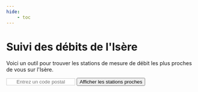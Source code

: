 ```yaml
---
hide:
    - toc
---
```


# Suivi des débits de l'Isère

Voici un outil pour trouver les stations de mesure de débit les plus proches de vous sur l'Isère.

<input type="text" id="codePostal" placeholder="Entrez un code postal" style="border: 1px solid #CCC; text-align: center;">
<button class="md-button md-button--primary" onclick="afficherStationsProches()">Afficher les stations proches</button>
<div id="stations-proches"></div>

<script>
// Fonction pour récupérer les stations sur l'Isère
async function getStations() {
    const url = 'https://hubeau.eaufrance.fr/api/v2/hydrometrie/referentiel/stations?code_entite=W&libelle_cours_eau=Isère&size=100';
    try {
        const response = await fetch(url);
        if (!response.ok) throw new Error(`HTTP error! status: ${response.status}`);
        const data = await response.json();
        return data.data;
    } catch (error) {
        console.error('Erreur lors de la récupération des stations :', error);
        return [];
    }
}

// Fonction pour calculer la distance en km entre deux points géographiques
function calculateDistance(lat1, lon1, lat2, lon2) {
    const R = 6371; // Rayon de la Terre en km
    const dLat = toRadians(lat2 - lat1);
    const dLon = toRadians(lon2 - lon1);
    const a =
        Math.sin(dLat / 2) * Math.sin(dLat / 2) +
        Math.cos(toRadians(lat1)) * Math.cos(toRadians(lat2)) *
        Math.sin(dLon / 2) * Math.sin(dLon / 2);
    const c = 2 * Math.atan2(Math.sqrt(a), Math.sqrt(1 - a));
    return R * c;
}

// Convertir les degrés en radians
function toRadians(degrees) {
    return degrees * Math.PI / 180;
}

// Fonction pour récupérer le débit d'une station
async function getDebitStation(codeStation) {
    const url = `https://hubeau.eaufrance.fr/api/v2/hydrometrie/observations_tr?code_entite=${codeStation}&grandeur_hydro=Q&size=1`;
    try {
        const response = await fetch(url);
        if (!response.ok) throw new Error(`HTTP error! status: ${response.status}`);
        const data = await response.json();
        if (data.data && data.data.length > 0) {
            return data.data[0].resultat_obs / 1000; // Conversion en m³/s
        }
        return null;
    } catch (error) {
        console.error('Erreur lors de la récupération du débit :', error);
        return null;
    }
}

// Fonction pour obtenir les coordonnées à partir d'un code postal
async function getCoordinatesFromPostalCode(postalCode) {
    const url = `https://nominatim.openstreetmap.org/search?postalcode=${postalCode}&country=France&format=json`;

    try {
        const response = await fetch(url);
        if (!response.ok) throw new Error(`HTTP error! status: ${response.status}`);
        const data = await response.json();
        if (data && data.length > 0) {
            return {
                latitude: parseFloat(data[0].lat),
                longitude: parseFloat(data[0].lon)
            };
        }
        return null;
    } catch (error) {
        console.error('Erreur lors de la récupération des coordonnées :', error);
        return null;
    }
}

// Fonction principale pour afficher les stations proches
async function afficherStationsProches() {
    const codePostal = document.getElementById('codePostal').value;
    if (!codePostal) {
        alert('Veuillez entrer un code postal.');
        return;
    }

    const coordinates = await getCoordinatesFromPostalCode(codePostal);
    if (!coordinates) {
        alert('Impossible de trouver les coordonnées pour ce code postal.');
        return;
    }

    const stationsProchesElement = document.getElementById('stations-proches');

    const stations = await getStations();

    if (stations.length === 0) {
        stationsProchesElement.innerHTML += '<p>Aucune station trouvée.</p>';
        return;
    }

    // Calculer les distances et les débits
    const stationsAvecDistances = await Promise.all(stations.map(async (station) => {
        if (station.latitude_station && station.longitude_station) {
            const distance = calculateDistance(
                coordinates.latitude,
                coordinates.longitude,
                parseFloat(station.latitude_station),
                parseFloat(station.longitude_station)
            );
            const debit = await getDebitStation(station.code_station);
            return { ...station, distance, debit };
        }
        return null;
    }));

    // Filtrer les stations sans coordonnées
    const stationsValides = stationsAvecDistances.filter(station => station !== null);

    if (stationsValides.length === 0) {
        stationsProchesElement.innerHTML += '<p>Aucune station valide trouvée.</p>';
        return;
    }

    // Trouver la station la plus proche
    const stationLaPlusProche = stationsValides.reduce((min, station) =>
        station.distance < min.distance ? station : min
    );

    // Afficher les stations dans un tableau
    let tableHTML = `
        <table border="1">
            <tr style="background-color: #0b4387; color: white;">
                <th>Libellé de la station</th>
                <th>Débit (m³/s)</th>
                <th>Lien vers fiche station</th>
            </tr>
    `;

    for (let station of stationsValides) {
        const isClosest = station.code_station === stationLaPlusProche.code_station;
        const style = isClosest ? 'style="font-weight: bold !important; color: blue;"' : '';
        const debit = station.debit !== null ? station.debit : '<i>Non disponible</i>';
        const url = `https://www.hydro.eaufrance.fr/stationhydro/${station.code_station}/fiche`;
        const lien = `<a href="${url}" target="_blank">${station.code_station}</a>`;
        tableHTML += `
            <tr ${style}>
                <td>${station.libelle_station}</td>
                <td>${debit}</td>
                <td>${lien}</td>
            </tr>
        `;
    }

    tableHTML += `</table>`;
    stationsProchesElement.innerHTML += tableHTML;

}
</script>
